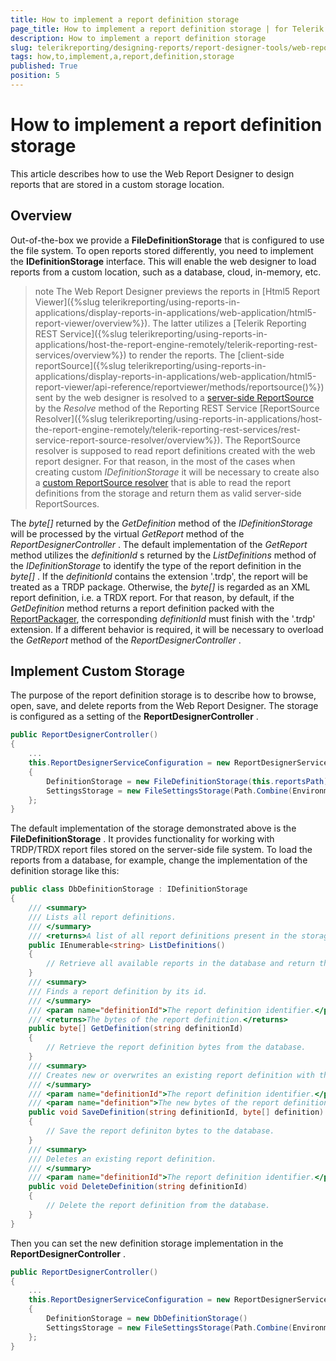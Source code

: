 ```yaml
---
title: How to implement a report definition storage
page_title: How to implement a report definition storage | for Telerik Reporting Documentation
description: How to implement a report definition storage
slug: telerikreporting/designing-reports/report-designer-tools/web-report-designer/how-to-implement-a-report-definition-storage
tags: how,to,implement,a,report,definition,storage
published: True
position: 5
---
```


# How to implement a report definition storage



This article describes how to use the Web Report Designer to design reports that are stored in a custom storage location.       

## Overview

Out-of-the-box we provide a __FileDefinitionStorage__  that is configured to use the file system.           To open reports stored differently, you need to implement the __IDefinitionStorage__  interface.           This will enable the web designer to load reports from a custom location, such as a database, cloud, in-memory, etc.         

>note The Web Report Designer previews the reports in [Html5 Report Viewer]({%slug telerikreporting/using-reports-in-applications/display-reports-in-applications/web-application/html5-report-viewer/overview%}). The latter              utilizes a [Telerik Reporting REST Service]({%slug telerikreporting/using-reports-in-applications/host-the-report-engine-remotely/telerik-reporting-rest-services/overview%}) to render the reports. The             [client-side reportSource]({%slug telerikreporting/using-reports-in-applications/display-reports-in-applications/web-application/html5-report-viewer/api-reference/reportviewer/methods/reportsource()%}) sent by the web designer is resolved to a              [server-side ReportSource](ec135f09-4a4d-43df-aa5a-e6bca0190d87#ReportSourcesOptions) by the  *Resolve*  method of the              Reporting REST Service [ReportSource Resolver]({%slug telerikreporting/using-reports-in-applications/host-the-report-engine-remotely/telerik-reporting-rest-services/rest-service-report-source-resolver/overview%}). The ReportSource resolver is supposed to read               report definitions created with the web report designer. For that reason, in the most of the cases when creating custom               *IDefinitionStorage*  it will be necessary to create also a              [custom ReportSource resolver](e5868213f-b3dd-4110-93d8-a8bf0739778b) that is able to read the              report definitions from the storage and return them as valid server-side ReportSources.         


The *byte[]*  returned by the *GetDefinition*  method of the           *IDefinitionStorage*  will be processed by the virtual *GetReport*            method of the *ReportDesignerController* . The default implementation of the           *GetReport*  method utilizes the *definitionId* s returned by the           *ListDefinitions*  method of the *IDefinitionStorage*  to identify           the type of the report definition in the *byte[]* . If the           *definitionId*  contains the extension '.trdp', the report will be treated as a TRDP package.           Otherwise, the *byte[]*  is regarded as an XML report definition, i.e. a TRDX report. For that           reason, by default, if the *GetDefinition*  method returns a report definition packed with the           [ReportPackager](/reporting/api/Telerik.Reporting.ReportPackager), the corresponding           *definitionId*  must finish with the '.trdp' extension. If a different behavior is required,           it will be necessary to overload the *GetReport*  method of the           *ReportDesignerController* .         

## Implement Custom Storage

The purpose of the report definition storage is to describe how to browse, open, save, and delete reports from           the Web Report Designer. The storage is configured as a setting of the __ReportDesignerController__ .         

	
````c#
public ReportDesignerController()
{
    ...
    this.ReportDesignerServiceConfiguration = new ReportDesignerServiceConfiguration
    {
        DefinitionStorage = new FileDefinitionStorage(this.reportsPath)
        SettingsStorage = new FileSettingsStorage(Path.Combine(Environment.GetFolderPath(Environment.SpecialFolder.ApplicationData), "Telerik Reporting"))
    };
}
````



The default implementation of the storage demonstrated above is the __FileDefinitionStorage__ . It provides functionality for working with           TRDP/TRDX report files stored on the server-side file system.           To load the reports from a database, for example, change the implementation of the definition storage like this:         

	
````c#
public class DbDefinitionStorage : IDefinitionStorage
{
    /// <summary>
    /// Lists all report definitions.
    /// </summary>
    /// <returns>A list of all report definitions present in the storage.</returns>
    public IEnumerable<string> ListDefinitions()
    {
        // Retrieve all available reports in the database and return their unique identifiers.
    }
    /// <summary>
    /// Finds a report definition by its id.
    /// </summary>
    /// <param name="definitionId">The report definition identifier.</param>
    /// <returns>The bytes of the report definition.</returns>
    public byte[] GetDefinition(string definitionId)
    {
        // Retrieve the report definition bytes from the database.
    }
    /// <summary>
    /// Creates new or overwrites an existing report definition with the provided definition bytes.
    /// </summary>
    /// <param name="definitionId">The report definition identifier.</param>
    /// <param name="definition">The new bytes of the report definition.</param>
    public void SaveDefinition(string definitionId, byte[] definition)
    {
        // Save the report definiton bytes to the database.
    }
    /// <summary>
    /// Deletes an existing report definition.
    /// </summary>
    /// <param name="definitionId">The report definition identifier.</param>
    public void DeleteDefinition(string definitionId)
    {
        // Delete the report definition from the database.
    }
}
````



Then you can set the new definition storage implementation in the __ReportDesignerController__ .         

	
````c#
public ReportDesignerController()
{
    ...
    this.ReportDesignerServiceConfiguration = new ReportDesignerServiceConfiguration
    {
        DefinitionStorage = new DbDefinitionStorage()
        SettingsStorage = new FileSettingsStorage(Path.Combine(Environment.GetFolderPath(Environment.SpecialFolder.ApplicationData), "Telerik Reporting"))
    };
}
````

